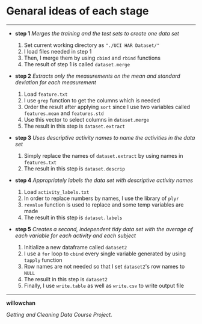 Genaral ideas of each stage
=================
----------------------------------------
- **step 1** *Merges the training and the test sets to create one data set*

    1. Set current working directory as `"./UCI HAR Dataset/"`
    2. I load files needed in step 1
    3. Then, I merge them by using `cbind` and `rbind` functions
    4. The result of step 1 is called `dataset.merge`

- **step 2** *Extracts only the measurements on the mean and standard deviation for each measurement*
    1. Load `feature.txt`
    2. I use `grep` function to get the columns which is needed
    3. Order the result after applying `sort` since I use two variables called `features.mean` and `features.std`
    4. Use this vector to select columns in `dataset.merge`
    5. The result in this step is `dataset.extract`

- **step 3** *Uses descriptive activity names to name the activities in the data set*
    1. Simply replace the names of `dataset.extract` by using names in `features.txt`
    2. The result in this step is `dataset.descrip`

- **step 4** *Appropriately labels the data set with descriptive activity names*
    1. Load `activity_labels.txt`
    2. In order to replace numbers by names, I use the library of `plyr`
    3. `revalue` function is used to replace and some temp variables are made
    4. The result in this step is `dataset.labels`

- **step 5** *Creates a second, independent tidy data set with the average of each variable for each activity and each subject*
    1. Initialize a new dataframe called `dataset2`
    2. I use a `for` loop to `cbind` every single variable generated by using `tapply` function
    3. Row names are not needed so that I set `dataset2`'s row names to `NULL`
    4. The resuilt in this step is `dataset2`
    5. Finally, I use `write.table` as well as `write.csv` to write output file


----------------------------------
**willowchan**

*Getting and Cleaning Data Course Project.*
